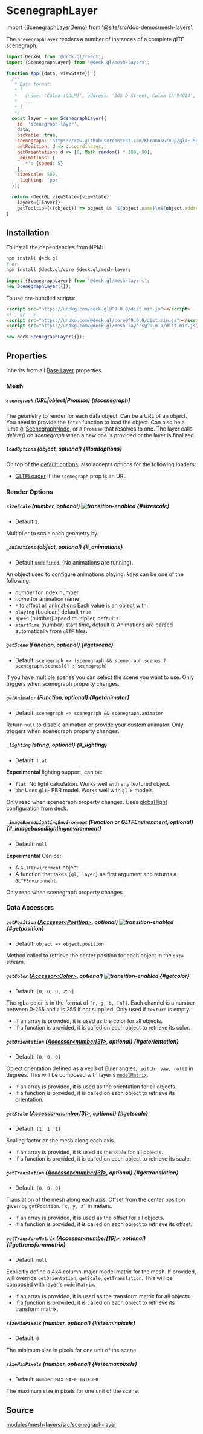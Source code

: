 # ScenegraphLayer

import {ScenegraphLayerDemo} from '@site/src/doc-demos/mesh-layers';

<ScenegraphLayerDemo />

The `ScenegraphLayer` renders a number of instances of a complete glTF scenegraph.

```js
import DeckGL from '@deck.gl/react';
import {ScenegraphLayer} from '@deck.gl/mesh-layers';

function App({data, viewState}) {
  /**
   * Data format:
   * [
   *   {name: 'Colma (COLM)', address: '365 D Street, Colma CA 94014', exits: 4214, coordinates: [-122.466233, 37.684638]},
   *   ...
   * ]
   */
  const layer = new ScenegraphLayer({
    id: 'scenegraph-layer',
    data,
    pickable: true,
    scenegraph: 'https://raw.githubusercontent.com/KhronosGroup/glTF-Sample-Models/master/2.0/BoxAnimated/glTF-Binary/BoxAnimated.glb',
    getPosition: d => d.coordinates,
    getOrientation: d => [0, Math.random() * 180, 90],
    _animations: {
      '*': {speed: 5}
    },
    sizeScale: 500,
    _lighting: 'pbr'
  });

  return <DeckGL viewState={viewState}
    layers={[layer]}
    getTooltip={({object}) => object && `${object.name}\n${object.address}`} />;
}
```

## Installation

To install the dependencies from NPM:

```bash
npm install deck.gl
# or
npm install @deck.gl/core @deck.gl/mesh-layers
```

```js
import {ScenegraphLayer} from '@deck.gl/mesh-layers';
new ScenegraphLayer({});
```

To use pre-bundled scripts:

```html
<script src="https://unpkg.com/deck.gl@^9.0.0/dist.min.js"></script>
<!-- or -->
<script src="https://unpkg.com/@deck.gl/core@^9.0.0/dist.min.js"></script>
<script src="https://unpkg.com/@deck.gl/mesh-layers@^9.0.0/dist.min.js"></script>
```

```js
new deck.ScenegraphLayer({});
```


## Properties

Inherits from all [Base Layer](../core/layer.md) properties.


### Mesh

##### `scenegraph` (URL|object|Promise) {#scenegraph}

The geometry to render for each data object.
Can be a URL of an object. You need to provide the `fetch` function to load the object.
Can also be a luma.gl [ScenegraphNode](https://github.com/visgl/luma.gl/blob/8.5-release/modules/experimental/docs/api-reference/scenegraph/scenegraph-node.md), or a `Promise` that resolves to one.
The layer calls _delete()_ on _scenegraph_ when a new one is provided or the layer is finalized.


##### `loadOptions` (object, optional) {#loadoptions}

On top of the [default options](../core/layer.md#loadoptions), also accepts options for the following loaders:

- [GLTFLoader](https://loaders.gl/modules/gltf/docs/api-reference/gltf-loader) if the `scenegraph` prop is an URL


### Render Options

##### `sizeScale` (number, optional) ![transition-enabled](https://img.shields.io/badge/transition-enabled-green.svg?style=flat-square") {#sizescale}

- Default `1`.

Multiplier to scale each geometry by.

##### `_animations` (object, optional) {#_animations}

- Default `undefined`. (No animations are running).

An object used to configure animations playing. _keys_ can be one of the following:
- _number_ for index number
- _name_ for animation name
- `*` to affect all animations
Each value is an object with:
- `playing` (boolean) default `true`
- `speed` (number) speed multiplier, default `1`.
- `startTime` (number) start time, default `0`.
Animations are parsed automatically from `glTF` files.

##### `getScene` (Function, optional) {#getscene}

- Default: `scenegraph => (scenegraph && scenegraph.scenes ? scenegraph.scenes[0] : scenegraph)`

If you have multiple scenes you can select the scene you want to use.
Only triggers when scenegraph property changes.

##### `getAnimator` (Function, optional) {#getanimator}

- Default: `scenegraph => scenegraph && scenegraph.animator`

Return `null` to disable animation or provide your custom animator.
Only triggers when scenegraph property changes.

##### `_lighting` (string, optional) {#_lighting}

- Default: `flat`

**Experimental** lighting support, can be:
- `flat`: No light calculation. Works well with any textured object.
- `pbr` Uses `glTF` PBR model. Works well with `glTF` models.

Only read when scenegraph property changes.
Uses [global light configuration](../../developer-guide/using-effects.md#lighting) from deck.

##### `_imageBasedLightingEnvironment` (Function or GLTFEnvironment, optional) {#_imagebasedlightingenvironment}

- Default: `null`

**Experimental** Can be:
- A `GLTFEnvironment` object.
- A function that takes `{gl, layer}` as first argument and returns a `GLTFEnvironment`.

Only read when scenegraph property changes.

### Data Accessors


##### `getPosition` ([Accessor&lt;Position&gt;](../../developer-guide/using-layers.md#accessors), optional) ![transition-enabled](https://img.shields.io/badge/transition-enabled-green.svg?style=flat-square") {#getposition}

- Default: `object => object.position`

Method called to retrieve the center position for each object in the `data` stream.


##### `getColor` ([Accessor&lt;Color&gt;](../../developer-guide/using-layers.md#accessors), optional) ![transition-enabled](https://img.shields.io/badge/transition-enabled-green.svg?style=flat-square") {#getcolor}

- Default: `[0, 0, 0, 255]`

The rgba color is in the format of `[r, g, b, [a]]`. Each channel is a number between 0-255 and `a` is 255 if not supplied. Only used if `texture` is empty.

* If an array is provided, it is used as the color for all objects.
* If a function is provided, it is called on each object to retrieve its color.

##### `getOrientation` ([Accessor&lt;number[3]&gt;](../../developer-guide/using-layers.md#accessors), optional) {#getorientation}

- Default: `[0, 0, 0]`

Object orientation defined as a vec3 of Euler angles, `[pitch, yaw, roll]` in degrees. This will be composed with layer's [`modelMatrix`](https://github.com/visgl/deck.gl/blob/master/docs/api-reference/core/layer.md#modelmatrix-number16-optional).

* If an array is provided, it is used as the orientation for all objects.
* If a function is provided, it is called on each object to retrieve its orientation.

##### `getScale` ([Accessor&lt;number[3]&gt;](../../developer-guide/using-layers.md#accessors), optional) {#getscale}

- Default: `[1, 1, 1]`

Scaling factor on the mesh along each axis.

* If an array is provided, it is used as the scale for all objects.
* If a function is provided, it is called on each object to retrieve its scale.

##### `getTranslation` ([Accessor&lt;number[3]&gt;](../../developer-guide/using-layers.md#accessors), optional) {#gettranslation}

- Default: `[0, 0, 0]`

Translation of the mesh along each axis. Offset from the center position given by `getPosition`. `[x, y, z]` in meters.

* If an array is provided, it is used as the offset for all objects.
* If a function is provided, it is called on each object to retrieve its offset.

##### `getTransformMatrix` ([Accessor&lt;number[16]&gt;](../../developer-guide/using-layers.md#accessors), optional) {#gettransformmatrix}

- Default: `null`

Explicitly define a 4x4 column-major model matrix for the mesh. If provided, will override
`getOrientation`, `getScale`, `getTranslation`. This will be composed with layer's [`modelMatrix`](https://github.com/visgl/deck.gl/blob/master/docs/api-reference/core/layer.md#modelmatrix-number16-optional).

* If an array is provided, it is used as the transform matrix for all objects.
* If a function is provided, it is called on each object to retrieve its transform matrix.

##### `sizeMinPixels` (number, optional) {#sizeminpixels}

* Default: `0`

The minimum size in pixels for one unit of the scene.

##### `sizeMaxPixels` (number, optional) {#sizemaxpixels}

* Default: `Number.MAX_SAFE_INTEGER`

The maximum size in pixels for one unit of the scene.

## Source

[modules/mesh-layers/src/scenegraph-layer](https://github.com/visgl/deck.gl/tree/master/modules/mesh-layers/src/scenegraph-layer)
